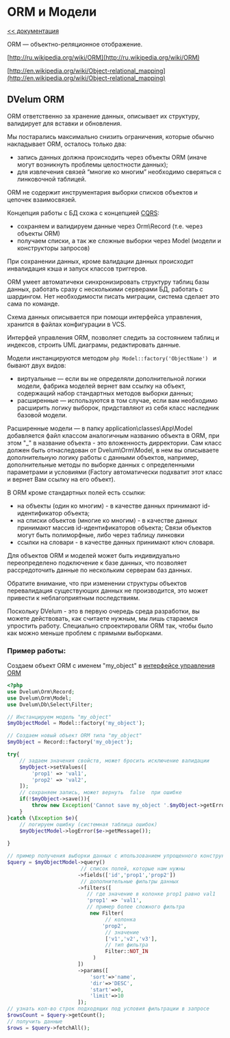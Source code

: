 ORM и Модели
===

[<< документация](readme.md)

ORM — объектно-реляционное отображение.

[http://ru.wikipedia.org/wiki/ORM](http://ru.wikipedia.org/wiki/ORM)

[http://en.wikipedia.org/wiki/Object-relational_mapping](http://en.wikipedia.org/wiki/Object-relational_mapping)

## DVelum ORM

ORM ответственно за хранение данных, описывает их структуру, валидирует для вставки и обновления.

Мы постарались максимально снизить ограничения, которые обычно накладывает ORM, осталось только два:

* запись данных должна происходить через объекты ORM (иначе могут возникнуть проблемы целостности данных);
* для извлечения связей “многие ко многим” необходимо сверяться с линковочной таблицей.

ORM не содержит инструментария выборки списков объектов и цепочек взаимосвязей.

Концепция работы с БД схожа с концепцией [CQRS](https://ru.wikipedia.org/wiki/CQRS):
* сохраняем и валидируем данные через Orm\Record (т.е. через объекты ORM)
* получаем списки, а так же сложные выборки через Model (модели и конструкторы запросов)

При сохранении данных, кроме валидации данных происходит инвалидация кэша и запуск классов триггеров.

ORM умеет автоматичеки синхронизировать структуру таблиц базы данных, работать сразу с несколькими серверами БД, работать с шардингом.
Нет необходимости писать миграции, система сделает это сама по команде.

Схема данных описывается при помощи интерфейса управления, хранится в файлах конфигурации в VCS.

Интерфей управления ORM, позволяет следить за состоянием таблиц и индексов, строить UML диаграмы, редактировать данные.
 
Модели инстанцируются методом 
```php Model::factory('ObjectName') ``` 
и бывают двух видов:

* виртуальные — если вы не определяли дополнительной логики модели, фабрика моделей вернет вам ссылку на объект, содержащий набор стандартных методов выборки данных;
* расширенные — используются в том случае, если вам необходимо расширить логику выборок, придставляют из себя класс наследник базовой модели.

Расширенные модели — в папку application\classes\App\Model добавляется файл классом аналогичным названию 
объекта в ORM, при этом "_" в название объекта  - это вложенность дирректории.
Сам класс должен быть отнаследован от Dvelum\Orm\Model, в нем вы описываете дополнительную логику работы с данными объектов,
 например, дополнительные методы по выборке данных с определенными параметрами и условиями 
 (Factory автоматически подхватит этот класс и вернет Вам ссылку на его объект).

В ORM кроме стандартных полей есть ссылки:

* на объекты  (один ко многим) - в качестве данных принимают id-идентификатор объекта;
* на списки объектов (многие ко многим) - в качестве данных принимают массив id-идентификаторов объекта; Связи объектов могут быть полиморфные, либо через таблицу линковки
* ссылки на словари - в качестве данных принимают ключ словаря.


Для объектов ORM  и моделей может быть индивидуально переопределено подключение к базе данных, 
что позволяет рассредоточить данные по нескольким серверам баз данных.

Обратите внимание, что при изменении структуры объектов перевалидация существующих данных не производится, 
это может привести к неблагоприятным последствиям.

Поскольку DVelum - это в первую очередь среда разработки, вы можете действовать, как считаете нужным, мы лишь стараемся 
упростить работу. Специально спроектировали ORM так, чтобы было как можно меньше проблем с прямыми выборками.

### Пример работы:

Создаем объект ORM с именем  "my_object" в [интерфейсе управления ORM](orm_main.md)

```php
<?php
use Dvelum\Orm\Record;
use Dvelum\Orm\Model;
use Dvelum\Db\Select\Filter;

// Инстанцируем модель "my_object"
$myObjectModel = Model::factory('my_object');

// Создаем новый объект ORM типа "my_object"
$myObject = Record::factory('my_object');

try{
    // задаем значения свойств, может бросить исключение валидации
    $myObject->setValues([
        'prop1' => 'val1',
        'prop2' => 'val2',
    ]);
    // сохраняем запись, может вернуть  false  при ошибке
    if(!$myObject->save()){
        throw new Exception('Cannot save my_object '.$myObject->getErrors());
    }   
}catch (\Exception $e){
    // логируем ошибку (системная таблица ошибок)
    $myObjectModel->logError($e->getMessage());
    
}

// пример получения выборки данных с ипользованием упрощенного конструктора запросов
$query = $myObjectModel->query()
                        // список полей, которые нам нужны
                       ->fields(['id','prop1','prop2'])
                        // дополнительные фильтры данных
                       ->filters([
                          // где значение в колонке prop1 равно val1
                          'prop1' => 'val1',
                          // пример более сложного фильтра  
                           new Filter(
                                // колонка
                               'prop2',
                                // значение
                                ['v1','v2','v3'],
                                // тип фильтра
                                Filter::NOT_IN
                            )
                       ])
                       ->params([
                           'sort'=>'name',
                           'dir'=>'DESC',
                           'start'=>0,
                           'limit'=>10
                       ]);
// узнать кол-во строк подходящих под условия фильтрации в запросе
$rowsCount = $query->getCount();
// получить данные
$rows = $query->fetchAll();

```
